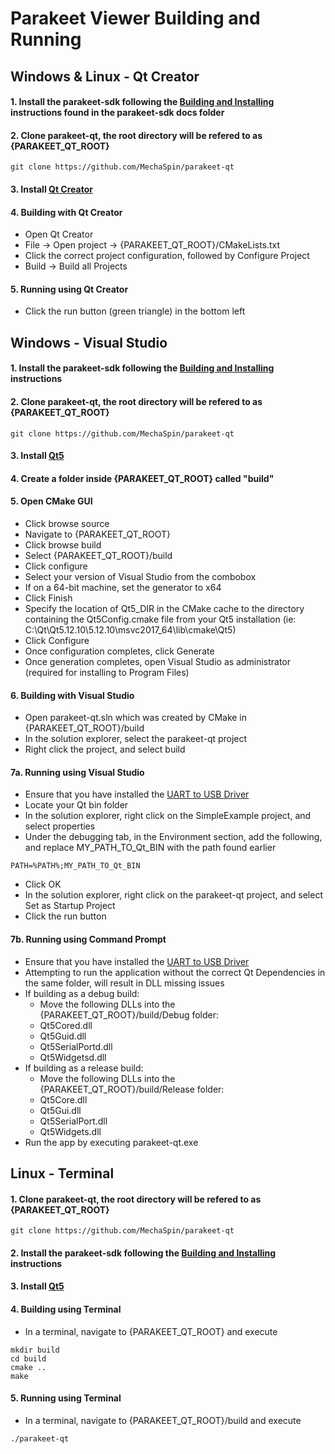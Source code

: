 # Parakeet Viewer Building and Running

## Windows & Linux - Qt Creator
#### 1. Install the parakeet-sdk following the [Building and Installing](https://github.com/MechaSpin/parakeet-sdk/blob/main/docs/Building%20and%Installing.md) instructions found in the parakeet-sdk docs folder
#### 2. Clone parakeet-qt, the root directory will be refered to as {PARAKEET_QT_ROOT}

```
git clone https://github.com/MechaSpin/parakeet-qt
```

#### 3. Install [Qt Creator](https://www.qt.io/product/development-tools)
#### 4. Building with Qt Creator
- Open Qt Creator
- File -> Open project -> {PARAKEET_QT_ROOT}/CMakeLists.txt
- Click the correct project configuration, followed by Configure Project
- Build -> Build all Projects

#### 5. Running using Qt Creator
- Click the run button (green triangle) in the bottom left

## Windows - Visual Studio
#### 1. Install the parakeet-sdk following the [Building and Installing](https://github.com/MechaSpin/parakeet-sdk/blob/main/docs/Building%20and%Installing.md) instructions
#### 2. Clone parakeet-qt, the root directory will be refered to as {PARAKEET_QT_ROOT}

```
git clone https://github.com/MechaSpin/parakeet-qt
```

#### 3. Install [Qt5](https://www.qt.io/download)
#### 4. Create a folder inside {PARAKEET_QT_ROOT} called "build"
#### 5. Open CMake GUI
- Click browse source
- Navigate to {PARAKEET_QT_ROOT}
- Click browse build
- Select {PARAKEET_QT_ROOT}/build
- Click configure
- Select your version of Visual Studio from the combobox
- If on a 64-bit machine, set the generator to x64
- Click Finish
- Specify the location of Qt5_DIR in the CMake cache to the directory containing the Qt5Config.cmake file from your Qt5 installation (ie: C:\Qt\Qt5.12.10\5.12.10\msvc2017_64\lib\cmake\Qt5)
- Click Configure
- Once configuration completes, click Generate
- Once generation completes, open Visual Studio as administrator (required for installing to Program Files)

#### 6. Building with Visual Studio
- Open parakeet-qt.sln which was created by CMake in {PARAKEET_QT_ROOT}/build
- In the solution explorer, select the parakeet-qt project
- Right click the project, and select build

#### 7a. Running using Visual Studio
- Ensure that you have installed the [UART to USB Driver](https://www.silabs.com/developers/usb-to-uart-bridge-vcp-drivers)
- Locate your Qt bin folder
- In the solution explorer, right click on the SimpleExample project, and select properties
- Under the debugging tab, in the Environment section, add the following, and replace MY_PATH_TO_Qt_BIN with the path found earlier

```
PATH=%PATH%;MY_PATH_TO_Qt_BIN
```

- Click OK
- In the solution explorer, right click on the parakeet-qt project, and select Set as Startup Project
- Click the run button

#### 7b. Running using Command Prompt
- Ensure that you have installed the [UART to USB Driver](https://www.silabs.com/developers/usb-to-uart-bridge-vcp-drivers)
- Attempting to run the application without the correct Qt Dependencies in the same folder, will result in DLL missing issues
- If building as a debug build: 
	- Move the following DLLs into the {PARAKEET_QT_ROOT}/build/Debug folder:
	- Qt5Cored.dll
	- Qt5Guid.dll
	- Qt5SerialPortd.dll
	- Qt5Widgetsd.dll
- If building as a release build: 
	- Move the following DLLs into the {PARAKEET_QT_ROOT}/build/Release folder:
	- Qt5Core.dll
	- Qt5Gui.dll
	- Qt5SerialPort.dll
	- Qt5Widgets.dll
- Run the app by executing parakeet-qt.exe

## Linux - Terminal

#### 1. Clone parakeet-qt, the root directory will be refered to as {PARAKEET_QT_ROOT}

```
git clone https://github.com/MechaSpin/parakeet-qt
```

#### 2. Install the parakeet-sdk following the [Building and Installing](https://github.com/MechaSpin/parakeet-sdk/blob/main/docs/Building%20and%Installing.md) instructions
#### 3. Install [Qt5](https://www.qt.io/download)
#### 4. Building using Terminal
- In a terminal, navigate to {PARAKEET_QT_ROOT} and execute

```
mkdir build
cd build
cmake ..
make
```

#### 5. Running using Terminal
- In a terminal, navigate to {PARAKEET_QT_ROOT}/build and execute

```
./parakeet-qt
```